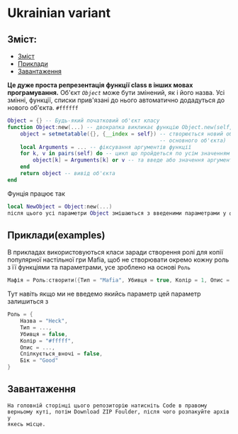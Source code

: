 # Ukrainian variant

## Зміст:
  - [Зміст](#Зміст)
  - [Приклади](#Прикладиexamples)
  - [Завантаження](#Завантаження)
    
**Це дуже проста репрезентація функції class в інших мовах програмування.**
Об'єкт *`Object`* може бути змінений, як і його назва. Усі змінні, функції, списки прив'язані до нього автоматично додадуться до нового об'єкта.
`#ffffff`
```lua
Object = {} -- Будь-який початковий об'єкт класу 
function Object:new(...) -- двокрапка викликає функцію Object.new(self, ...), де self введе те що знаходиться всередині Object
    object = setmetatable({}, {__index = self}) -- створюється новий об'єкт, у який поміщається усе що було в self(__index являє собою посилання на основний об'єкт, якби надаючи йому усі властивності 
                                                -- основного об'єкта)
    local Arguments = ... -- фіксування аргументів функції
    for k, v in pairs(self) do -- цикл що пройдеться по усім значенням аргументів
        object[k] = Arguments[k] or v -- та введе або значення аргументу, або, за його відсутності, значення self
    end
    return object -- вивід об'єкта
end
```
Фунція працює так
```lua
local NewObject = Object:new(...)
після цього усі параметри Object змішаються з введеними параметрами у функцію.
```
## Приклади(examples)
В прикладах використовуються класи заради створення ролі для копії популярної настільної гри Mafia, щоб не створювати окремо кожну роль з її функціями та параметрами, усе зроблено на основі `Роль`
```lua
Мафія = Роль:створити({Тип = "Mafia", Убивця = true, Колір = 1, Опис = "Killer of the town", Спілкується_вночі= true, Бік = "Bad"})
```
Тут навіть якщо ми не введемо якийсь параметр цей параметр залишиться з 
```lua
Роль = {
    Назва = "Heck",
    Тип = ...,
    Убивця = false,
    Колір = "#fffff",
    Опис = ...,
    Спілкується_вночі = false,
    Бік = "Good"
}
```
## Завантаження
<Code>На головній сторінці цього репозиторію натисніть Code в правому верньому куті, потім Download ZIP Foulder, після чого розпакуйте архів у якесь місце. <Code>

